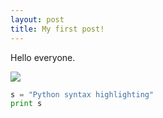 ```yaml
---
layout: post
title: My first post!
---
```


Hello everyone.

<img src="../images/jekyll-logo.png">

```python
s = "Python syntax highlighting"
print s
```
